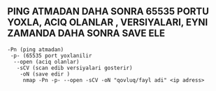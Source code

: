 ## PING ATMADAN DAHA SONRA 65535 PORTU YOXLA, ACIQ OLANLAR , VERSIYALARI, EYNI ZAMANDA DAHA SONRA SAVE ELE 
    -Pn (ping atmadan)
     -p- (65535 port yoxlanilir 
      --open (aciq olanlar)
       -sCV (scan edib versiyalari gosterir)
        -oN (save edir )
         nmap -Pn -p- --open -sCV -oN "qovluq/fayl adi" <ip adress>
